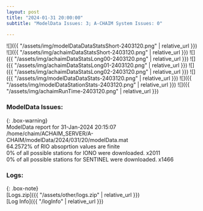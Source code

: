 ```yaml
---
layout: post
title: "2024-01-31 20:00:00"
subtitle: "ModelData Issues: 3; A-CHAIM System Issues: 0"

---
```


![]({{ "/assets/img/modelDataDataStatsShort-2403120.png" | relative_url }})
![]({{ "/assets/img/achaimDataStatsShort-2403120.png" | relative_url }})
![]({{ "/assets/img/achaimDataStatsLong00-2403120.png" | relative_url }})
![]({{ "/assets/img/achaimDataStatsLong01-2403120.png" | relative_url }})
![]({{ "/assets/img/achaimDataStatsLong02-2403120.png" | relative_url }})
![]({{ "/assets/img/modelDataDataStats-2403120.png" | relative_url }})
![]({{ "/assets/img/modelDataStationStats-2403120.png" | relative_url }})
![]({{ "/assets/img/achaimRunTime-2403120.png" | relative_url }})


### ModelData Issues:  
  
{: .box-warning}  
 ModelData report for 31-Jan-2024 20:15:07   
 /home/chaim/ACHAIM_SERVER/A-CHAIM/modelData/2024/031/20/modelData.mat   
 64.2572% of RIO absoprtion values are finite   
 0% of all possible stations for IONO were downloaded. x2011   
 0% of all possible stations for SENTINEL were downloaded. x1466   
  


### Logs:  
  
{: .box-note}  
[Logs.zip]({{ "/assets/other/logs.zip" | relative_url }})  
[Log Info]({{ "/logInfo" | relative_url }})  
